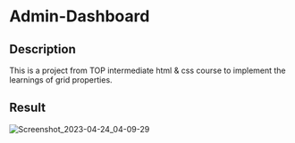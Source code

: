 # Admin-Dashboard
## Description
This is a project from TOP intermediate html & css course to implement the learnings of grid properties.
## Result
![Screenshot_2023-04-24_04-09-29](https://user-images.githubusercontent.com/120878346/233874332-f9d3e7d2-c40b-481f-a79e-1809153598e6.png)
